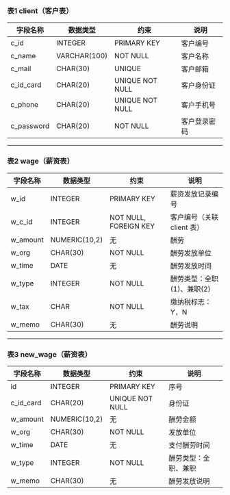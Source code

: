### 表1 client（客户表）

| 字段名称     | 数据类型       | 约束                   | 说明             |
|--------------|----------------|------------------------|------------------|
| c_id         | INTEGER        | PRIMARY KEY            | 客户编号         |
| c_name       | VARCHAR(100)   | NOT NULL               | 客户名称         |
| c_mail       | CHAR(30)       | UNIQUE                 | 客户邮箱         |
| c_id_card    | CHAR(20)       | UNIQUE NOT NULL        | 客户身份证       |
| c_phone      | CHAR(20)       | UNIQUE NOT NULL        | 客户手机号       |
| c_password   | CHAR(20)       | NOT NULL               | 客户登录密码     |

---

### 表2 wage（薪资表）

| 字段名称   | 数据类型        | 约束                   | 说明                       |
|------------|-----------------|------------------------|----------------------------|
| w_id       | INTEGER         | PRIMARY KEY            | 薪资发放记录编号           |
| w_c_id     | INTEGER         | NOT NULL, FOREIGN KEY  | 客户编号（关联 client 表） |
| w_amount   | NUMERIC(10,2)   | 无                     | 酬劳                       |
| w_org      | CHAR(30)        | NOT NULL               | 酬劳发放单位               |
| w_time     | DATE            | 无                     | 酬劳发放时间               |
| w_type     | INTEGER         | NOT NULL               | 酬劳类型：全职(1)、兼职(2) |
| w_tax      | CHAR            | NOT NULL               | 缴纳税标志：Y，N           |
| w_memo     | CHAR(30)        | 无                     | 酬劳说明                   |

---

### 表3 new_wage（薪资表）

| 字段名称     | 数据类型        | 约束                   | 说明                 |
|--------------|-----------------|------------------------|----------------------|
| id           | INTEGER         | PRIMARY KEY            | 序号                 |
| c_id_card    | CHAR(20)        | UNIQUE NOT NULL        | 身份证               |
| w_amount     | NUMERIC(10,2)   | 无                     | 酬劳金额             |
| w_org        | CHAR(30)        | NOT NULL               | 发放单位             |
| w_time       | DATE            | 无                     | 支付酬劳时间         |
| w_type       | INTEGER         | NOT NULL               | 酬劳类型：全职、兼职 |
| w_memo       | CHAR(30)        | 无                     | 酬劳发放说明         |